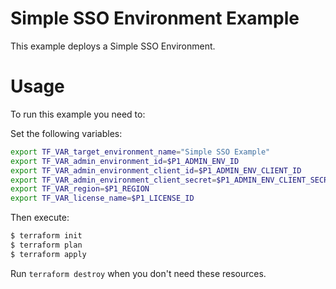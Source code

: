 # Simple SSO Environment Example

This example deploys a Simple SSO Environment.

# Usage

To run this example you need to:

Set the following variables:
```bash
export TF_VAR_target_environment_name="Simple SSO Example"
export TF_VAR_admin_environment_id=$P1_ADMIN_ENV_ID
export TF_VAR_admin_environment_client_id=$P1_ADMIN_ENV_CLIENT_ID
export TF_VAR_admin_environment_client_secret=$P1_ADMIN_ENV_CLIENT_SECRET
export TF_VAR_region=$P1_REGION
export TF_VAR_license_name=$P1_LICENSE_ID
```

Then execute:

```bash
$ terraform init
$ terraform plan
$ terraform apply
```

Run `terraform destroy` when you don't need these resources.